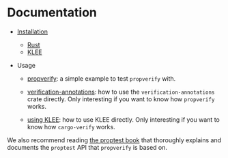 # Documentation


- [Installation](installation.md)
  - [Rust](install-rust.md)
  - [KLEE](install-klee.md)

- Usage

  - [propverify](using-propverify.md): a simple example to test
    `propverify` with.

  - [verification-annotations](using-annotations.md): how to use the
    `verification-annotations` crate directly.
    Only interesting if you want to know how `propverify` works.

  - [using KLEE](using-klee.md): how to use KLEE directly.
    Only interesting if you want to know how `cargo-verify` works.

We also recommend reading
[the proptest book](https://altsysrq.github.io/proptest-book/intro.html)
that thoroughly explains and documents the `proptest` API that `propverify` is based on.

